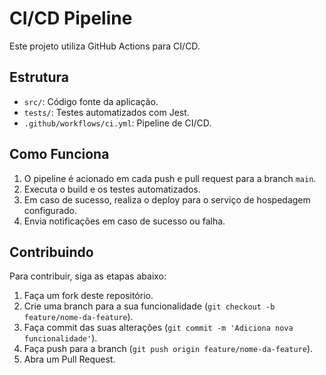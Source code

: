 # CI/CD Pipeline

Este projeto utiliza GitHub Actions para CI/CD.

## Estrutura

- `src/`: Código fonte da aplicação.
- `tests/`: Testes automatizados com Jest.
- `.github/workflows/ci.yml`: Pipeline de CI/CD.

## Como Funciona

1. O pipeline é acionado em cada push e pull request para a branch `main`.
2. Executa o build e os testes automatizados.
3. Em caso de sucesso, realiza o deploy para o serviço de hospedagem configurado.
4. Envia notificações em caso de sucesso ou falha.

## Contribuindo

Para contribuir, siga as etapas abaixo:

1. Faça um fork deste repositório.
2. Crie uma branch para a sua funcionalidade (`git checkout -b feature/nome-da-feature`).
3. Faça commit das suas alterações (`git commit -m 'Adiciona nova funcionalidade'`).
4. Faça push para a branch (`git push origin feature/nome-da-feature`).
5. Abra um Pull Request.